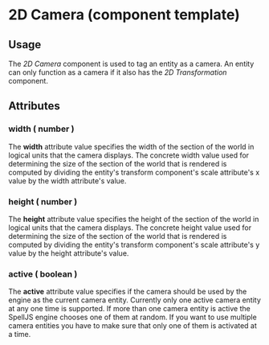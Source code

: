 # 2D Camera (component template)

## Usage

The *2D Camera* component is used to tag an entity as a camera. An entity can only function as a camera if it also has the *2D Transformation* component.


## Attributes

### width ( number )

The **width** attribute value specifies the width of the section of the world in logical units that the camera displays. The concrete width value used for
determining the size of the section of the world that is rendered is computed by dividing the entity's transform component's scale attribute's x value by the
width attribute's value.


### height ( number )

The **height** attribute value specifies the height of the section of the world in logical units that the camera displays. The concrete height value used for
determining the size of the section of the world that is rendered is computed by dividing the entity's transform component's scale attribute's y value by the
height attribute's value.


### active ( boolean )

The **active** attribute value specifies if the camera should be used by the engine as the current camera entity. Currently only one active camera entity at
any one time is supported. If more than one camera entity is active the SpellJS engine chooses one of them at random. If you want to use multiple camera
entities you have to make sure that only one of them is activated at a time.
